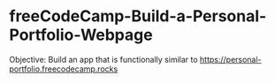 # freeCodeCamp-Build-a-Personal-Portfolio-Webpage
Objective: Build an app that is functionally similar to https://personal-portfolio.freecodecamp.rocks
